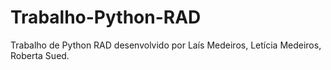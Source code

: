 # Trabalho-Python-RAD

Trabalho de Python RAD desenvolvido por Laís Medeiros, Letícia Medeiros, Roberta Sued. 
